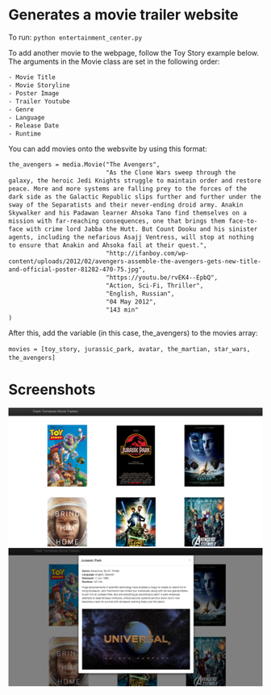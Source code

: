 Generates a movie trailer website
===================================

To run: `python entertainment_center.py`

To add another movie to the webpage, follow the Toy Story example below.
The arguments in the Movie class are set in the following order:

    - Movie Title
    - Movie Storyline
    - Poster Image
    - Trailer Youtube
    - Genre
    - Language
    - Release Date
    - Runtime

You can add movies onto the websvite by using this format:
```
the_avengers = media.Movie("The Avengers",
                           "As the Clone Wars sweep through the galaxy, the heroic Jedi Knights struggle to maintain order and restore peace. More and more systems are falling prey to the forces of the dark side as the Galactic Republic slips further and further under the sway of the Separatists and their never-ending droid army. Anakin Skywalker and his Padawan learner Ahsoka Tano find themselves on a mission with far-reaching consequences, one that brings them face-to-face with crime lord Jabba the Hutt. But Count Dooku and his sinister agents, including the nefarious Asajj Ventress, will stop at nothing to ensure that Anakin and Ahsoka fail at their quest.",
                           "http://ifanboy.com/wp-content/uploads/2012/02/avengers-assemble-the-avengers-gets-new-title-and-official-poster-81282-470-75.jpg",
                           "https://youtu.be/rvEK4--EpbQ",
                           "Action, Sci-Fi, Thriller",
                           "English, Russian",
                           "04 May 2012",
                           "143 min"
)
```

After this, add the variable (in this case, the_avengers) to the movies array:

`movies = [toy_story, jurassic_park, avatar, the_martian, star_wars, the_avengers]`

Screenshots
==============
![My img](https://github.com/denny64/movies-trailer-website/blob/master/screen1.png)
![My img](https://github.com/denny64/movies-trailer-website/blob/master/screen2.png)
